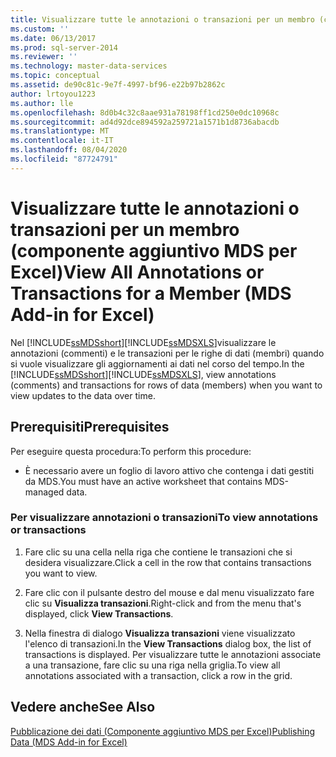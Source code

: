 ```yaml
---
title: Visualizzare tutte le annotazioni o transazioni per un membro (componente aggiuntivo MDS per Excel) | Microsoft Docs
ms.custom: ''
ms.date: 06/13/2017
ms.prod: sql-server-2014
ms.reviewer: ''
ms.technology: master-data-services
ms.topic: conceptual
ms.assetid: de90c81c-9e7f-4997-bf96-e22b97b2862c
author: lrtoyou1223
ms.author: lle
ms.openlocfilehash: 8d0b4c32c8aae931a78198ff1cd250e0dc10968c
ms.sourcegitcommit: ad4d92dce894592a259721a1571b1d8736abacdb
ms.translationtype: MT
ms.contentlocale: it-IT
ms.lasthandoff: 08/04/2020
ms.locfileid: "87724791"
---
```

# <a name="view-all-annotations-or-transactions-for-a-member-mds-add-in-for-excel"></a><span data-ttu-id="3c96f-102">Visualizzare tutte le annotazioni o transazioni per un membro (componente aggiuntivo MDS per Excel)</span><span class="sxs-lookup"><span data-stu-id="3c96f-102">View All Annotations or Transactions for a Member (MDS Add-in for Excel)</span></span>
  <span data-ttu-id="3c96f-103">Nel [!INCLUDE[ssMDSshort](../../includes/ssmdsshort-md.md)][!INCLUDE[ssMDSXLS](../../includes/ssmdsxls-md.md)]visualizzare le annotazioni (commenti) e le transazioni per le righe di dati (membri) quando si vuole visualizzare gli aggiornamenti ai dati nel corso del tempo.</span><span class="sxs-lookup"><span data-stu-id="3c96f-103">In the [!INCLUDE[ssMDSshort](../../includes/ssmdsshort-md.md)][!INCLUDE[ssMDSXLS](../../includes/ssmdsxls-md.md)], view annotations (comments) and transactions for rows of data (members) when you want to view updates to the data over time.</span></span>  
  
## <a name="prerequisites"></a><span data-ttu-id="3c96f-104">Prerequisiti</span><span class="sxs-lookup"><span data-stu-id="3c96f-104">Prerequisites</span></span>  
 <span data-ttu-id="3c96f-105">Per eseguire questa procedura:</span><span class="sxs-lookup"><span data-stu-id="3c96f-105">To perform this procedure:</span></span>  
  
-   <span data-ttu-id="3c96f-106">È necessario avere un foglio di lavoro attivo che contenga i dati gestiti da MDS.</span><span class="sxs-lookup"><span data-stu-id="3c96f-106">You must have an active worksheet that contains MDS-managed data.</span></span>  
  
### <a name="to-view-annotations-or-transactions"></a><span data-ttu-id="3c96f-107">Per visualizzare annotazioni o transazioni</span><span class="sxs-lookup"><span data-stu-id="3c96f-107">To view annotations or transactions</span></span>  
  
1.  <span data-ttu-id="3c96f-108">Fare clic su una cella nella riga che contiene le transazioni che si desidera visualizzare.</span><span class="sxs-lookup"><span data-stu-id="3c96f-108">Click a cell in the row that contains transactions you want to view.</span></span>  
  
2.  <span data-ttu-id="3c96f-109">Fare clic con il pulsante destro del mouse e dal menu visualizzato fare clic su **Visualizza transazioni**.</span><span class="sxs-lookup"><span data-stu-id="3c96f-109">Right-click and from the menu that's displayed, click **View Transactions**.</span></span>  
  
3.  <span data-ttu-id="3c96f-110">Nella finestra di dialogo **Visualizza transazioni** viene visualizzato l'elenco di transazioni.</span><span class="sxs-lookup"><span data-stu-id="3c96f-110">In the **View Transactions** dialog box, the list of transactions is displayed.</span></span> <span data-ttu-id="3c96f-111">Per visualizzare tutte le annotazioni associate a una transazione, fare clic su una riga nella griglia.</span><span class="sxs-lookup"><span data-stu-id="3c96f-111">To view all annotations associated with a transaction, click a row in the grid.</span></span>  
  
## <a name="see-also"></a><span data-ttu-id="3c96f-112">Vedere anche</span><span class="sxs-lookup"><span data-stu-id="3c96f-112">See Also</span></span>  
 [<span data-ttu-id="3c96f-113">Pubblicazione dei dati &#40;Componente aggiuntivo MDS per Excel&#41;</span><span class="sxs-lookup"><span data-stu-id="3c96f-113">Publishing Data &#40;MDS Add-in for Excel&#41;</span></span>](overview-importing-data-from-excel-mds-add-in-for-excel.md)  
  
  
